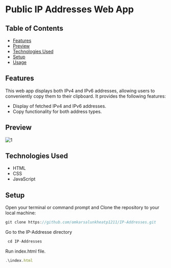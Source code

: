 # Public IP Addresses Web App

## Table of Contents

- [Features](#features)
- [Preview](#preview)
- [Technologies Used](#technologies-used)
- [Setup](#setup)
- [Usage](#usage)

## Features

This web app displays both IPv4 and IPv6 addresses, allowing users to conveniently copy them to their clipboard. It provides the following features:

- Display of fetched IPv4 and IPv6 addresses.
- Copy functionality for both address types.

## Preview

![1](https://github.com/omkarsalunkheatp1211/IP-Addresses/assets/96873232/26b762f6-c3f1-4ecf-9fa0-2f341db2bdc9)


## Technologies Used

- HTML
- CSS
- JavaScript

## Setup

Open your terminal or command prompt and Clone the repository to your local machine:
```javascript
git clone https://github.com/omkarsalunkheatp1211/IP-Addresses.git
```
Go to the IP-Addresse directory
```javascript
 cd IP-Addresses
```
Run index.html file.
```javascript
.\index.html
```
